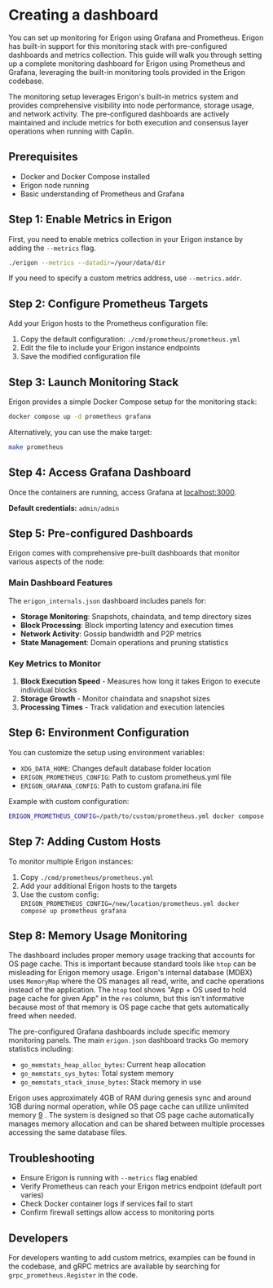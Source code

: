 # Creating a dashboard

You can set up monitoring for Erigon using Grafana and Prometheus. Erigon has built-in support for this monitoring stack with pre-configured dashboards and metrics collection. This guide will walk you through setting up a complete monitoring dashboard for Erigon using Prometheus and Grafana, leveraging the built-in monitoring tools provided in the Erigon codebase.

The monitoring setup leverages Erigon's built-in metrics system and provides comprehensive visibility into node performance, storage usage, and network activity. The pre-configured dashboards are actively maintained and include metrics for both execution and consensus layer operations when running with Caplin.

## Prerequisites

- Docker and Docker Compose installed
- Erigon node running
- Basic understanding of Prometheus and Grafana

## Step 1: Enable Metrics in Erigon

First, you need to enable metrics collection in your Erigon instance by adding the `--metrics` flag.

```bash
./erigon --metrics --datadir=/your/data/dir
```

If you need to specify a custom metrics address, use `--metrics.addr`.

## Step 2: Configure Prometheus Targets

Add your Erigon hosts to the Prometheus configuration file:

1. Copy the default configuration: `./cmd/prometheus/prometheus.yml`
2. Edit the file to include your Erigon instance endpoints
3. Save the modified configuration file

## Step 3: Launch Monitoring Stack

Erigon provides a simple Docker Compose setup for the monitoring stack:

```bash
docker compose up -d prometheus grafana
```

Alternatively, you can use the make target:

```bash
make prometheus
```

## Step 4: Access Grafana Dashboard

Once the containers are running, access Grafana at [localhost:3000](http://localhost:3000).

**Default credentials:** `admin/admin`

## Step 5: Pre-configured Dashboards

Erigon comes with comprehensive pre-built dashboards that monitor various aspects of the node:

### Main Dashboard Features
The `erigon_internals.json` dashboard includes panels for:

- **Storage Monitoring**: Snapshots, chaindata, and temp directory sizes
- **Block Processing**: Block importing latency and execution times
- **Network Activity**: Gossip bandwidth and P2P metrics
- **State Management**: Domain operations and pruning statistics

### Key Metrics to Monitor

1. **Block Execution Speed** - Measures how long it takes Erigon to execute individual blocks
2. **Storage Growth** - Monitor chaindata and snapshot sizes
3. **Processing Times** - Track validation and execution latencies

## Step 6: Environment Configuration

You can customize the setup using environment variables:

- `XDG_DATA_HOME`: Changes default database folder location
- `ERIGON_PROMETHEUS_CONFIG`: Path to custom prometheus.yml file  
- `ERIGON_GRAFANA_CONFIG`: Path to custom grafana.ini file

Example with custom configuration:
```bash
ERIGON_PROMETHEUS_CONFIG=/path/to/custom/prometheus.yml docker compose up prometheus grafana
```

## Step 7: Adding Custom Hosts

To monitor multiple Erigon instances:

1. Copy `./cmd/prometheus/prometheus.yml`
2. Add your additional Erigon hosts to the targets
3. Use the custom config: `ERIGON_PROMETHEUS_CONFIG=/new/location/prometheus.yml docker compose up prometheus grafana`

## Step 8: Memory Usage Monitoring

The dashboard includes proper memory usage tracking that accounts for OS page cache. This is important because standard tools like `htop` can be misleading for Erigon memory usage. Erigon's internal database (MDBX) uses `MemoryMap` where the OS manages all read, write, and cache operations instead of the application. The `htop` tool shows "App + OS used to hold page cache for given App" in the `res` column, but this isn't informative because most of that memory is OS page cache that gets automatically freed when needed.

The pre-configured Grafana dashboards include specific memory monitoring panels. The main `erigon.json` dashboard tracks Go memory statistics including:

- `go_memstats_heap_alloc_bytes`: Current heap allocation
- `go_memstats_sys_bytes`: Total system memory
- `go_memstats_stack_inuse_bytes`: Stack memory in use

Erigon uses approximately 4GB of RAM during genesis sync and around 1GB during normal operation, while OS page cache can utilize unlimited memory [9](#1-8) . The system is designed so that OS page cache automatically manages memory allocation and can be shared between multiple processes accessing the same database files.



## Troubleshooting

- Ensure Erigon is running with `--metrics` flag enabled
- Verify Prometheus can reach your Erigon metrics endpoint (default port varies)
- Check Docker container logs if services fail to start
- Confirm firewall settings allow access to monitoring ports

## Developers

For developers wanting to add custom metrics, examples can be found in the codebase, and gRPC metrics are available by searching for `grpc_prometheus.Register` in the code.

<!--
### Citations

**File:** cmd/prometheus/Readme.md (L1-1)
```markdown
Add flag `--metrics` to Erigon or any other process (add `--metrics.addr` if need).
```

**File:** cmd/prometheus/Readme.md (L3-3)
```markdown
Add hosts to collecting metrics in: `./cmd/prometheus/prometheus.yml`
```

**File:** cmd/prometheus/Readme.md (L5-5)
```markdown
Run Grafana and Prometheus: `docker compose up -d prometheus grafana` or `make prometheus`
```

**File:** cmd/prometheus/Readme.md (L7-7)
```markdown
Go to: [localhost:3000](localhost:3000), admin/admin
```

**File:** cmd/prometheus/Readme.md (L9-13)
```markdown
Env variables:

- `XDG_DATA_HOME` re-defines default prometheus and grafana databases folder.
- `ERIGON_PROMETHEUS_CONFIG` path to custom `prometheus.yml` file. Default is: `./cmd/prometheus/prometheus.yml`
- `ERIGON_GRAFANA_CONFIG` path to custom `grafana.ini file`. Default is: `./cmd/prometheus/grafana.ini`
```

**File:** cmd/prometheus/Readme.md (L15-16)
```markdown
To add custom Erigon host: copy `./cmd/prometheus/prometheus.yml`, modify, pass new location by:
`ERIGON_PROMETHEUS_CONFIG=/new/location/prometheus.yml docker compose up prometheus grafana`
```

**File:** cmd/prometheus/Readme.md (L29-31)
```markdown
See example: `ethdb/object_db.go:dbGetTimer`

```

**File:** cmd/prometheus/dashboards/erigon_internals.json (L1-60)
```json
{
  "__inputs": [
    {
      "name": "DS_GRAFANACLOUD-ERIGONOVHMONITORING-PROM",
      "label": "grafanacloud-erigonovhmonitoring-prom",
      "description": "",
      "type": "datasource",
      "pluginId": "prometheus",
      "pluginName": "Prometheus"
    }
  ],
  "__elements": {},
  "__requires": [
    {
      "type": "panel",
      "id": "barchart",
      "name": "Bar chart",
      "version": ""
    },
    {
      "type": "panel",
      "id": "bargauge",
      "name": "Bar gauge",
      "version": ""
    },
    {
      "type": "panel",
      "id": "gauge",
      "name": "Gauge",
      "version": ""
    },
    {
      "type": "grafana",
      "id": "grafana",
      "name": "Grafana",
      "version": "12.1.0-91295"
    },
    {
      "type": "panel",
      "id": "piechart",
      "name": "Pie chart",
      "version": ""
    },
    {
      "type": "datasource",
      "id": "prometheus",
      "name": "Prometheus",
      "version": "1.0.0"
    },
    {
      "type": "panel",
      "id": "stat",
      "name": "Stat",
      "version": ""
    },
    {
      "type": "panel",
      "id": "timeseries",
      "name": "Time series",
      "version": ""
```

**File:** cmd/prometheus/dashboards/erigon_internals.json (L185-195)
```json
              "expr": "devops_erigon_dirs_size_total{directory=\"/erigon-data/snapshots\", instance=~\"$nodo\"}",
              "legendFormat": "__auto",
              "range": true,
              "refId": "A",
              "datasource": {
                "type": "prometheus",
                "uid": "${DS_GRAFANACLOUD-ERIGONOVHMONITORING-PROM}"
              }
            }
          ],
          "title": "<datadir>/SNAPSHOTS TOTAL SIZE (GB)",
```

**File:** cmd/prometheus/dashboards/erigon_internals.json (L282-292)
```json
              "expr": "devops_erigon_dirs_size_total{directory=\"/erigon-data/chaindata\", instance=~\"$nodo\"}",
              "legendFormat": "__auto",
              "range": true,
              "refId": "A",
              "datasource": {
                "type": "prometheus",
                "uid": "${DS_GRAFANACLOUD-ERIGONOVHMONITORING-PROM}"
              }
            }
          ],
          "title": "<datadir>/CHAINDATA size (GB)",
```

**File:** cmd/prometheus/dashboards/erigon_internals.json (L1867-1877)
```json
              "expr": "block_importing_latency{instance=~\"$instance\"}",
              "legendFormat": "{{label_name}} {{instance}}",
              "range": true,
              "refId": "A",
              "datasource": {
                "type": "prometheus",
                "uid": "${DS_GRAFANACLOUD-ERIGONOVHMONITORING-PROM}"
              }
            }
          ],
          "title": "Block importing latency",
```

**File:** cmd/prometheus/dashboards/erigon_internals.json (L2583-2593)
```json
              "expr": "execution_time{instance=~\"$instance\"}",
              "legendFormat": "{{label_name}} {{instance}}",
              "range": true,
              "refId": "A",
              "datasource": {
                "type": "prometheus",
                "uid": "${DS_GRAFANACLOUD-ERIGONOVHMONITORING-PROM}"
              }
            }
          ],
          "title": "ValidateChain: time spent",
```

**File:** cmd/prometheus/dashboards/erigon_internals.json (L3153-3166)
```json
              "expr": "rate(gossip_topics_seen_beacon_block{instance=~\"$instance\"}[$__rate_interval])/125 > 0  ",
              "fullMetaSearch": false,
              "includeNullMetadata": true,
              "legendFormat": "kb/s {{instance}}",
              "range": true,
              "refId": "A",
              "useBackend": false,
              "datasource": {
                "type": "prometheus",
                "uid": "${DS_GRAFANACLOUD-ERIGONOVHMONITORING-PROM}"
              }
            }
          ],
          "title": "Beacon Block Gossip bandwidth",
```

**File:** cmd/prometheus/dashboards/erigon_internals.json (L4324-4345)
```json
              "expr": "domain_running_files_building{instance=~\"$instance\"}",
              "hide": false,
              "instant": false,
              "legendFormat": "running files building: {{instance}}",
              "range": true,
              "refId": "E"
            },
            {
              "datasource": {
                "type": "prometheus",
                "uid": "${DS_GRAFANACLOUD-ERIGONOVHMONITORING-PROM}"
              },
              "editorMode": "code",
              "expr": "domain_wal_flushes{instance=~\"$instance\"}",
              "hide": false,
              "instant": false,
              "legendFormat": "WAL flushes {{instance}}",
              "range": true,
              "refId": "F"
            }
          ],
          "title": "State: running collate/merge/prune",
```

**File:** cmd/prometheus/dashboards/erigon_internals.json (L5716-5725)
```json
              "expr": "chain_execution_seconds{quantile=\"$quantile\",instance=~\"$instance\"}",
              "format": "time_series",
              "interval": "",
              "intervalFactor": 1,
              "legendFormat": "execution: {{instance}}",
              "range": true,
              "refId": "A"
            }
          ],
          "title": "Block Execution speed ",
```

**File:** README.md (L443-443)
```markdown
`docker compose up prometheus grafana`, [detailed docs](./cmd/prometheus/Readme.md).
```

**File:** README.md (L751-755)
```markdown
`htop` on column `res` shows memory of "App + OS used to hold page cache for given App", but it's not informative,
because if `htop` says that app using 90% of memory you still can run 3 more instances of app on the same machine -
because most of that `90%` is "OS pages cache".
OS automatically frees this cache any time it needs memory. Smaller "page cache size" may not impact performance of
Erigon at all.
```

**File:** README.md (L762-763)
```markdown
- `Prometheus` dashboard shows memory of Go app without OS pages cache (`make prometheus`, open in
  browser `localhost:3000`, credentials `admin/admin`)
```
-->